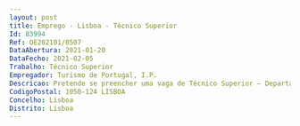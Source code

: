 ```yaml
--- 
layout: post
title: Emprego - Lisboa - Técnico Superior
Id: 83994
Ref: OE202101/0507
DataAbertura: 2021-01-20
DataFecho: 2021-02-05
Trabalho: Técnico Superior
Empregador: Turismo de Portugal, I.P.
Descricao: Pretende se preencher uma vaga de Técnico Superior – Departamento de Marketing Digital na Direção de Apoio à Venda (DAV), com recurso ao mecanismo de mobilidade interna, para o desempenho das seguintes funções   Desenvolvimento da estratégia de promoção internacional de Portugal como destino turístico através dos media nos mercados externos, com destaque para   Planeamento, desenvolvimento e organização de ações de relações públicas com vista à promoção do Destino Portugal junto dos media dos mercados internacionais   Apresentação de propostas de ação para a prossecução dos objetivos estratégicos no âmbito do plano de comunicação com os media internacionais   Implementação de ações promocionais em articulação com as Equipas de Turismo nos mercados externos e com as entidades nacionais do setor   Conceção e organização de itinerários para jornalistas e outros convidados, nomeadamente press trips, em colaboração com as Agências Regionais e empresas nacionais do setor   Acompanhamento de jornalistas estrangeiros em Portugal, incluindo visitas técnicas, marcação de entrevistas, autorizações de filmagem, etc.  Seleção, contratação e acompanhamento das agências de comunicação nos mercados externos   Avaliação dos resultados das atividades desenvolvidas, Exemplo  artigos produzidos no âmbito das Press Trips   Desenvolvimento, recolha e seleção de conteúdos para produção de press kits, editoriais, bem como produção de press releases (comunicados), para divulgação através dos media   Resposta a pedidos de informação de jornalistas dos mercados externos   Desenvolvimento e acompanhamento regular de um sistema de avaliação de resultados quantitativos e qualitativos dos conteúdos produzidos pelos media (print,online, TV, Rádio)   Desenvolvimento e gestão de uma plataforma digital de relacionamento com os media, designadamente para disseminação de informação (Newswire) e de recolha e análise de clipping internacional.
CodigoPostal: 1050-124 LISBOA
Concelho: Lisboa
Distrito: Lisboa
--- 
```

